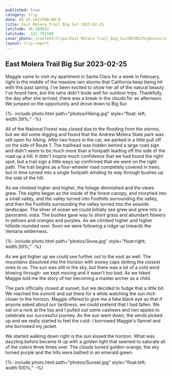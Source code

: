 ```yaml
---
published: true
category: trip
date: 02-25-2023T00:00:0
title: East Molera Trail Big Sur 2023-02-25
latitude: 36.289012
latitude: -121.792109
cover_photo: /content/trips/East_Molera_Trail_Big_Sur20230225/photos/cover_photo.jpg
layout: trip-report
---
```



## East Molera Trail Big Sur 2023-02-25

Maggie came to visit my apartment in Santa Clara for a week in February, right in the middle of the massive rain storms that California keep being hit with this past spring. I've been excited to show her all of the natural beauty I've found here, but the rains didn't bode well for outdoor trips. Thankfully, the day after she arrived, there was a break in the clouds for an afternoon. We jumped on the opportunity and drove down to Big Sur. 


{%- include photo.html 
    path="photos/Hiking.jpg"
    style="float: left; width:39%;"
-%}

All of the National Forest was closed due to the flooding from the storms, but we did some digging and found that the Andrew Molera State park was still open for hiking. After two hours in the car, we parked in a little pull off on the side of Route 1. The trailhead was hidden behind a large road sign and didn't seem to be much more than a footpath leading off the side of the road up a hill. It didn't inspire much confidence that we had found the right spot, but a trail sign a little ways up confirmed that we were on the right path. The trail begins as a four-wheeler road completely covered in trees, but in time turned into a single footpath winding its way through bushes up the side of the hill. 


As we climbed higher and higher, the foliage diminished and the views grew. The sights began as the inside of the forest canopy, and morphed into a small valley, and the valley turned into Foothills surrounding the valley, and then the Foothills surrounding the valley turned into the seaside landscape. The sliver of ocean we could initially see grew and grew into a panoramic vista. The bushes gave way to short grass and abundant flowers in yellows and oranges and purples. As we climbed higher and higher hillside rounded over. Soon we were following a ridge up towards the Ventana wilderness.  

{%- include photo.html 
    path="photos/Snow.jpg"
    style="float:right; width:39%;"
-%}

As we got higher up we could see further out to the east as well. The mountains dissolved into the horizon with snowy caps dotting the closest ones to us. The sun was still in the sky, but there was a bit of a cold wind blowing through- we kept moving and it wasn't too bad. As we hiked Maggie told me the story of her becoming a master archer as a child.  

The park officially closed at sunset, but we decided to fudge that a little bit. We reached the summit and sat there for a while watching the sun inch closer to the horizon. Maggie offered to give me a fake black eye so that if anyone asked about our tardiness, we could pretend that I had fallen. We sat on a rock at the top and I pulled out some cashews and two apples to celebrate our successful journey. As the sun went down, the winds picked up and we really started to feel the cold- I borrowed Maggie's flannel and she borrowed my jacket.  

We started walking down right is the sun kissed the horizon. What was dazzling before became lit up with a golden light that seemed to saturate all of the colors three times over. The clouds turned golden-orange, the sky turned purple and the hills were bathed in an emerald green. 


{%- include photo.html 
    path="photos/Sunset.jpg"
    style="float:left; width:100%;"
-%}

